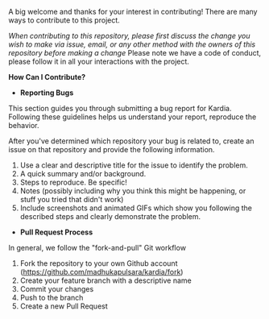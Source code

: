 A big welcome and thanks for your interest in contributing! There are many ways to contribute to this project. 

*When contributing to this repository, please first discuss the change you wish to make via issue, email, or any other method with the owners of this repository before making a change*
Please note we have a code of conduct, please follow it in all your interactions with the project.

**How Can I Contribute?**
- **Reporting Bugs**

This section guides you through submitting a bug report for Kardia. Following these guidelines helps us understand your report, reproduce the behavior.

After you've determined which repository your bug is related to, create an issue on that repository and provide the following information.

1. Use a clear and descriptive title for the issue to identify the problem.
2. A quick summary and/or background.
3. Steps to reproduce. Be specific!
4. Notes (possibly including why you think this might be happening, or stuff you tried that didn't work)
5. Include screenshots and animated GIFs which show you following the described steps and clearly demonstrate the problem.

- **Pull Request Process**

In general, we follow the "fork-and-pull" Git workflow

1. Fork the repository to your own Github account (https://github.com/madhukapulsara/kardia/fork)
2. Create your feature branch with a descriptive name
3. Commit your changes 
4. Push to the branch 
5. Create a new Pull Request
